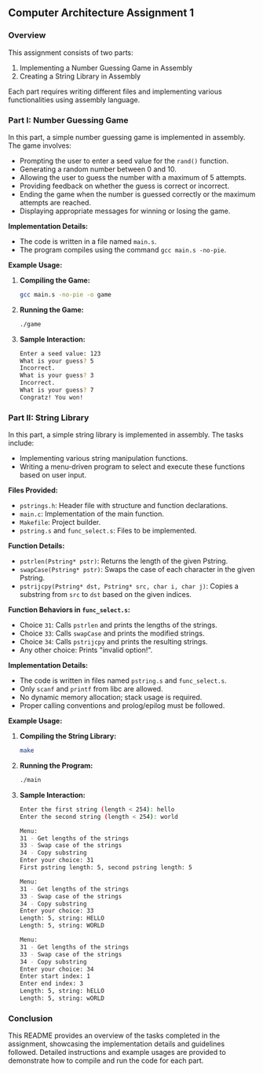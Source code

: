 ## Computer Architecture Assignment 1

### Overview
This assignment consists of two parts:
1. Implementing a Number Guessing Game in Assembly
2. Creating a String Library in Assembly

Each part requires writing different files and implementing various functionalities using assembly language.

### Part I: Number Guessing Game

In this part, a simple number guessing game is implemented in assembly. The game involves:
- Prompting the user to enter a seed value for the `rand()` function.
- Generating a random number between 0 and 10.
- Allowing the user to guess the number with a maximum of 5 attempts.
- Providing feedback on whether the guess is correct or incorrect.
- Ending the game when the number is guessed correctly or the maximum attempts are reached.
- Displaying appropriate messages for winning or losing the game.

**Implementation Details:**
- The code is written in a file named `main.s`.
- The program compiles using the command `gcc main.s -no-pie`.

**Example Usage:**

1. **Compiling the Game:**
    ```bash
    gcc main.s -no-pie -o game
    ```

2. **Running the Game:**
    ```bash
    ./game
    ```

3. **Sample Interaction:**
    ```bash
    Enter a seed value: 123
    What is your guess? 5
    Incorrect.
    What is your guess? 3
    Incorrect.
    What is your guess? 7
    Congratz! You won!
    ```

### Part II: String Library

In this part, a simple string library is implemented in assembly. The tasks include:
- Implementing various string manipulation functions.
- Writing a menu-driven program to select and execute these functions based on user input.

**Files Provided:**
- `pstrings.h`: Header file with structure and function declarations.
- `main.c`: Implementation of the main function.
- `Makefile`: Project builder.
- `pstring.s` and `func_select.s`: Files to be implemented.

**Function Details:**
- `pstrlen(Pstring* pstr)`: Returns the length of the given Pstring.
- `swapCase(Pstring* pstr)`: Swaps the case of each character in the given Pstring.
- `pstrijcpy(Pstring* dst, Pstring* src, char i, char j)`: Copies a substring from `src` to `dst` based on the given indices.

**Function Behaviors in `func_select.s`:**
- Choice `31`: Calls `pstrlen` and prints the lengths of the strings.
- Choice `33`: Calls `swapCase` and prints the modified strings.
- Choice `34`: Calls `pstrijcpy` and prints the resulting strings.
- Any other choice: Prints "invalid option!".

**Implementation Details:**
- The code is written in files named `pstring.s` and `func_select.s`.
- Only `scanf` and `printf` from libc are allowed.
- No dynamic memory allocation; stack usage is required.
- Proper calling conventions and prolog/epilog must be followed.

**Example Usage:**

1. **Compiling the String Library:**
    ```bash
    make
    ```

2. **Running the Program:**
    ```bash
    ./main
    ```

3. **Sample Interaction:**
    ```bash
    Enter the first string (length < 254): hello
    Enter the second string (length < 254): world

    Menu:
    31 - Get lengths of the strings
    33 - Swap case of the strings
    34 - Copy substring
    Enter your choice: 31
    First pstring length: 5, second pstring length: 5

    Menu:
    31 - Get lengths of the strings
    33 - Swap case of the strings
    34 - Copy substring
    Enter your choice: 33
    Length: 5, string: HELLO
    Length: 5, string: WORLD

    Menu:
    31 - Get lengths of the strings
    33 - Swap case of the strings
    34 - Copy substring
    Enter your choice: 34
    Enter start index: 1
    Enter end index: 3
    Length: 5, string: hELLO
    Length: 5, string: wORLD
    ```

### Conclusion
This README provides an overview of the tasks completed in the assignment, showcasing the implementation details and guidelines followed. Detailed instructions and example usages are provided to demonstrate how to compile and run the code for each part.

